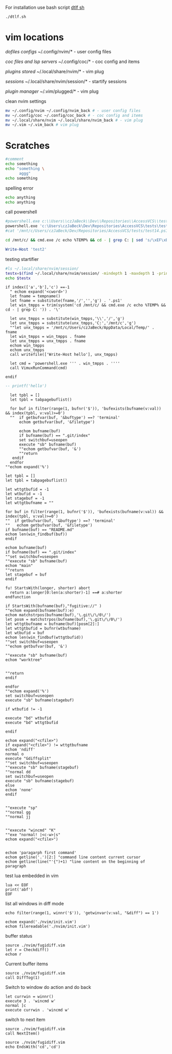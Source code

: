 For installation use bash script
[dtlf sh](dtlf.sh)
```bash
./dtlf.sh
```

# vim locations
*dofiles configs*
~/.config/nvim/* - user config files

*coc files and lsp servers*
~/.config/coc/* - coc config and items

*plugins stored*
~/.local/share/nvim/* - vim plug

*sessions*
~/.local/share/nvim/session/* - startify sessions

*plugin manager*
~/.vim/plugged/* - vim plug

clean nvim settings
```bash
mv ~/.config/nvim ~/.config/nvim_back # - user config files
mv ~/.config/coc ~/.config/coc_back # - coc config and items
mv ~/.local/share/nvim ~/.local/share/nvim_back # - vim plug
mv ~/.vim ~/.vim_back # vim plug
```

# Scratches
```bash
#comment
echo something
echo "something \
      aggg"
echo something
```
spelling error
```bash
echo anything
echo anything
```

call powershell
```bash
#powershell.exe c:\\Users\\czJaBeck\\Dev\\Repositories\\AccessVCS\\tests\\test14.ps1
powershell.exe 'c:\Users\czJaBeck\Dev\Repositories\AccessVCS\tests\test14.ps1'
#cat '/mnt/c/Users/czJaBeck/Dev/Repositories/AccessVCS/tests/test14.ps1'
```

```bash
cd /mnt/c/ && cmd.exe /c echo %TEMP% && cd - | grep C: | sed 's/\xEF\xBB\xBF//g'
```

```powershell
Write-Host 'test2'
```

testing startifier
```bash
#ls ~/.local/share/nvim/session/
testx=$(find ~/.local/share/nvim/session/ -mindepth 1 -maxdepth 1 -printf '%f\n')
echo $testx
```

```vim
if index(['a','b'],'c') ==-1
  " echom expand('<cword>')
  let fname = tempname()
  let fname = substitute(fname,'/','','g') . '.ps1'
  let win_tmpps = trim(system('cd /mnt/c/ && cmd.exe /c echo %TEMP% && cd - | grep C: ')) . '\'

  let unx_tmpps = substitute(win_tmpps,'\\','/','g')
  let unx_tmpps = substitute(unx_tmpps,'C:','/mnt/c','g')
  ""let unx_tmpps = '/mnt/c/Users/czJaBeck/AppData/Local/Temp/' . fname
  let win_tmpps = win_tmpps . fname
  let unx_tmpps = unx_tmpps . fname
  echom win_tmpps
  echom unx_tmpps
  call writefile(['Write-Host hello'], unx_tmpps)

  let cmd = 'powershell.exe ''' . win_tmpps . ''''
  call VimuxRunCommand(cmd)

endif
```


```lua
-- printf('hello')
```

```vim
  let tpbl = []
  let tpbl = tabpagebuflist()

  for buf in filter(range(1, bufnr('$')), 'bufexists(bufname(v:val)) && index(tpbl, v:val)>=0')
  ""  if getbufvar(buf, '&buftype') ==? 'terminal'
      echom getbufvar(buf, '&filetype')

      echom bufname(buf)
      if bufname(buf) == ".git/index"
      set switchbuf=useopen
      execute "sb" bufname(buf)
      ""echom getbufvar(buf, '&')
      ""return
   endif
  endfor
""echom expand('%')

```

```vim
let tpbl = []
let tpbl = tabpagebuflist()

let wttgtbufid = -1
let wtbufid = -1
let stagebuf = -1
let wttgtbufname = ""

for buf in filter(range(1, bufnr('$')), 'bufexists(bufname(v:val)) && index(tpbl, v:val)>=0')
""  if getbufvar(buf, '&buftype') ==? 'terminal'
""   echom getbufvar(buf, '&filetype')
if bufname(buf) == "README.md"
echom len(win_findbuf(buf))
endif

echom bufname(buf)
if bufname(buf) == ".git/index"
""set switchbuf=useopen
""execute "sb" bufname(buf)
echom "main"
""return
let stagebuf = buf
endif

fu! StartsWith(longer, shorter) abort
  return a:longer[0:len(a:shorter)-1] ==# a:shorter
endfunction

if StartsWith(bufname(buf),"fugitive://" )
""echom expand(bufname(buf):e)
echom matchstrpos(bufname(buf),'\.git\/\/0\/')
let posm = matchstrpos(bufname(buf),'\.git\/\/0\/')
let wttgtbufname = bufname(buf)[posm[2]:]
let wttgtbufid = bufnr(wtbufname)
let wtbufid = buf
echom len(win_findbuf(wttgtbufid))
""set switchbuf=useopen
""echom getbufvar(buf, '&')

""execute "sb" bufname(buf)
echom "worktree"


""return
endif

endfor
""echom expand('%')
set switchbuf=useopen
execute "sb" bufname(stagebuf)

if wtbufid != -1

execute "bd" wtbufid
execute "bd" wttgtbufid

endif

echom expand("<cfile>")
if expand("<cfile>") != wttgtbufname
echom 'ndiff'
normal o
execute "Gdiffsplit"
""set switchbuf=useopen
""execute "sb" bufname(stagebuf)
""normal dd
set switchbuf=useopen
execute "sb" bufname(stagebuf)
else
echom 'none'
endif


""execute "sp"
""normal gg
""normal jj


```

```vim
""execute "wincmd" "K"
""exe "normal! |<c-w>|s"
echom expand("<cfile>")
```

```vim

echom 'paragarph first command'
echom getline('.')[2:] "command line content current cursor
echom getline(line("'{")+1) "line content on the beginning of paragraph

```

test lua embedded in vim
```vim
lua << EOF
print('abf')
EOF
```

list all windows in diff mode
```vim
echo filter(range(1, winnr('$')), 'getwinvar(v:val, "&diff") == 1')
```

```vim
echom expand('./nvim/init.vim')
echom filereadable('./nvim/init.vim')
```

buffer status
```vim
source ./nvim/fugidiff.vim
let r = Checkdiff()
echom r
```

Current buffer items
```vim
source ./nvim/fugidiff.vim
call DiffTog(1)
```

Switch to window do action and do back
```vim
let currwin = winnr()
execute 3 . 'wincmd w'
normal ]c
execute currwin . 'wincmd w'

```

switch to next item
```vim
source ./nvim/fugidiff.vim
call NextItem()
```
```vim
source ./nvim/fugidiff.vim
echo EndsWith('cd','cd')
```
